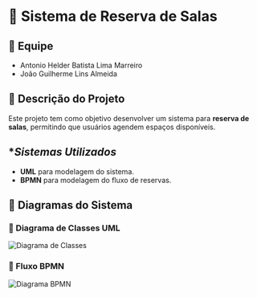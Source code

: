 # 📌 Sistema de Reserva de Salas

## 👥 Equipe
- Antonio Helder Batista Lima Marreiro
- João Guilherme Lins Almeida 

## 📖 Descrição do Projeto
Este projeto tem como objetivo desenvolver um sistema para **reserva de salas**, permitindo que usuários agendem espaços disponíveis.

## **Sistemas Utilizados*
- **UML** para modelagem do sistema.
- **BPMN** para modelagem do fluxo de reservas.

## 📌 Diagramas do Sistema

### 📍 Diagrama de Classes UML
![Diagrama de Classes](link_da_imagem)

### 📍 Fluxo BPMN
![Diagrama BPMN](link_da_imagem)
